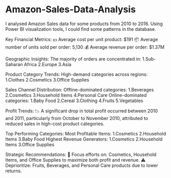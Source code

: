 # Amazon-Sales-Data-Analysis
I analysed Amazon Sales data for some products from 2010 to 2016. Using Power BI visualization tools, I could find some patterns in the database.

Key Financial Metrics:
💵 Average cost per unit product: $191
📦 Average number of units sold per order: 5,130
💰 Average revenue per order: $1.37M

Geographic Insights:
The majority of orders are concentrated in:
1.Sub-Saharan Africa
2.Europe
3.Asia

Product Category Trends:
High-demand categories across regions:
1.Clothes
2.Cosmetics
3.Office Supplies

Sales Channel Distribution:
Offline-dominated categories:
1.Beverages
2.Cosmetics
3.Household Items
4.Personal Care
Online-dominated categories:
1.Baby Food
2.Cereal
3.Clothing
4.Fruits
5.Vegetables

Profit Trends:
📉 A significant drop in total profit occurred between 2010 and 2011, particularly from October to November 2010, attributed to reduced sales in high-cost product categories.

Top Performing Categories:
Most Profitable Items:
1.Cosmetics
2.Household Items
3.Baby Food
Highest Revenue Generators:
1.Cosmetics
2.Household Items
3.Office Supplies

Strategic Recommendations:
📌 Focus efforts on: Cosmetics, Household Items, and Office Supplies to maximize both profit and revenue.
⚠️ Deprioritize: Fruits, Beverages, and Personal Care products due to lower returns.
